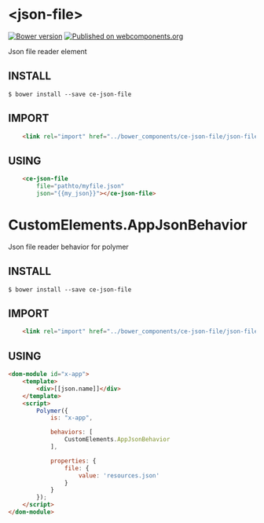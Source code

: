 # \<json-file\>

[![Bower version](https://badge.fury.io/bo/ce-json-file.svg)](https://badge.fury.io/bo/ce-json-file)
[![Published on webcomponents.org](https://img.shields.io/badge/webcomponents.org-published-blue.svg)](https://www.webcomponents.org/element/seijihirao/ce-json-file)

Json file reader element

## INSTALL

```
$ bower install --save ce-json-file
```

## IMPORT

```HTML
    <link rel="import" href="../bower_components/ce-json-file/json-file.html">
```

## USING

```HTML
    <ce-json-file
        file="pathto/myfile.json"
        json="{{my_json}}"></ce-json-file>
```

# CustomElements.AppJsonBehavior

Json file reader behavior for polymer

## INSTALL

```
$ bower install --save ce-json-file
```

## IMPORT

```HTML
    <link rel="import" href="../bower_components/ce-json-file/json-file-behavior.html">
```

## USING

```HTML
<dom-module id="x-app">
    <template>
        <div>[[json.name]]</div>
    </template>
    <script>
        Polymer({
            is: "x-app",

            behaviors: [
                CustomElements.AppJsonBehavior
            ],

            properties: {
                file: {
                    value: 'resources.json'
                }
            }
        });
    </script>
</dom-module>
```